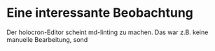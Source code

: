 # Eine interessante Beobachtung

Der holocron-Editor scheint md-linting zu machen. Das war z.B. keine manuelle Bearbeitung, sond